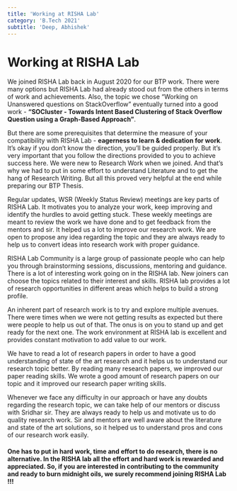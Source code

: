 ```yaml
---
title: 'Working at RISHA Lab'
category: 'B.Tech 2021'
subtitle: 'Deep, Abhishek'
---
```


# Working at RISHA Lab

We joined RISHA Lab back in August 2020 for our BTP work. There were many options but RISHA Lab had already stood out from the others in terms of work and achievements. Also, the topic we chose “Working on Unanswered questions on StackOverflow” eventually turned into a good work - <b>“SOCluster - Towards Intent Based Clustering of Stack Overflow Question using a Graph-Based Approach”</b>.

But there are some prerequisites that determine the measure of your compatibility with RISHA Lab - <b>eagerness to learn & dedication for work</b>. It’s okay if you don’t know the direction, you’ll be guided properly. But it’s very important that you follow the directions provided to you to achieve success here. We were new to Research Work when we joined. And that’s why we had to put in some effort to understand Literature and to get the hang of Research Writing. But all this proved very helpful at the end while preparing our BTP Thesis.

Regular updates, WSR (Weekly Status Review) meetings are key parts of RISHA Lab. It motivates you to analyze your work, keep improving and identify the hurdles to avoid getting stuck. These weekly meetings are meant to review the work we have done and to get feedback from the mentors and sir. It helped us a lot to improve our research work. We are open to propose any idea regarding the topic and they are always ready to help us to convert ideas into research work with proper guidance.

RISHA Lab Community is a large group of passionate people who can help you through brainstorming sessions, discussions, mentoring and guidance. There is a lot of interesting work going on in the RISHA lab. New joiners can choose the topics related to their interest and skills. RISHA lab provides a lot of research opportunities in different areas which helps to build a strong profile.

An inherent part of research work is to try and explore multiple avenues. There were times when we were not getting results as expected but there were people to help us out of that. The onus is on you to stand up and get ready for the next one. The work environment at RISHA lab is excellent and provides constant motivation to add value to our work.

We have to read a lot of research papers in order to have a good understanding of state of the art research and it helps us to understand our research topic better. By reading many research papers, we improved our paper reading skills. We wrote a good amount of research papers on our topic and it improved our research paper writing skills.

Whenever we face any difficulty in our approach or have any doubts regarding the research topic, we can take help of our mentors or discuss with Sridhar sir. They are always ready to help us and motivate us to do quality research work. Sir and mentors are well aware about the literature and state of the art solutions, so it helped us to understand pros and cons of our research work easily. 

#### One has to put in hard work, time and effort to do research, there is no alternative. In the RISHA lab all the effort and hard work is rewarded and appreciated. So, if you are interested in contributing to the community and ready to burn midnight oils, we surely recommend joining RISHA Lab !!!